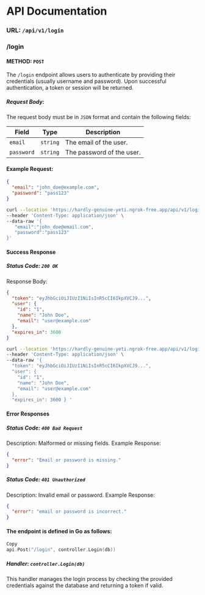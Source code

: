 # **API Documentation**
### URL: `/api/v1/login`

### **/login**
#### METHOD: `POST`
The `/login` endpoint allows users to authenticate by providing their credentials (usually username and password). Upon successful authentication, a token or session will be returned.

##### Request Body:
The request body must be in `JSON` format and contain the following fields:

| Field       | Type     | Description                                |
|-------------|----------|--------------------------------------------|
| `email`  | `string` | The email of the user.         |
| `password`  | `string` | The password of the user.                  |

#### **Example Request:**

```json
{
  "email": "john_doe@example.com",
  "password": "pass123"
}
```
```bash
curl --location 'https://hardly-genuine-yeti.ngrok-free.app/api/v1/login' \
--header 'Content-Type: application/json' \
--data-raw '{
   "email":"john_doe@email.com",
   "password":"pass123"
}'
```

#### **Success Response**
##### Status Code: `200 OK`
Response Body:

``` json
{
  "token": "eyJhbGciOiJIUzI1NiIsInR5cCI6IkpXVCJ9...",
  "user": {
    "id": "1",
    "name": "John Doe",
    "email": "user@example.com"
  },
  "expires_in": 3600
}
```

``` bash
curl --location 'https://hardly-genuine-yeti.ngrok-free.app/api/v1/login' \
--header 'Content-Type: application/json' \
--data-raw '{
  "token": "eyJhbGciOiJIUzI1NiIsInR5cCI6IkpXVCJ9...",
  "user": {
    "id": "1",
    "name": "John Doe",
    "email": "user@example.com"
  },
  "expires_in": 3600 } '
  ```
 #### **Error Responses**
 ##### Status Code: `400 Bad Request`
Description: Malformed or missing fields.
Example Response:
```json
{
  "error": "Email or password is missing."
}
```
##### Status Code: `401 Unauthorized`

Description: Invalid email or password.
Example Response:
```json
{
  "error": "email or password is incorrect."
}
```
#### **The endpoint is defined in Go as follows:**

```go 
Copy
api.Post("/login", controller.Login(db))
```
##### **Handler: `controller.Login(db)`**
This handler manages the login process by checking the provided credentials against the database and returning a token if valid.



